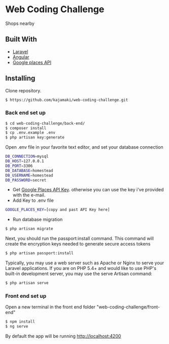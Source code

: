 # Web Coding Challenge
Shops nearby
  
## Built With

  - [Laravel](https://laravel.com/)
  - [Angular](http://breakdance.io)
  - [Google places API](https://developers.google.com/places/web-service/intro)

## Installing
Clone repository.

```sh
$ https://github.com/kajamaki/web-coding-challenge.git
```
### Back end set up

```sh
$ cd web-coding-challenge/back-end/
$ composer install
$ cp .env.example .env
$ php artisan key:generate
```

Open .env file in your favorite text editor, and set your database connection

```sh
DB_CONNECTION=mysql
DB_HOST=127.0.0.1
DB_PORT=3306
DB_DATABASE=homestead
DB_USERNAME=homestead
DB_PASSWORD=secret
```

- Get [Google Places API Key](https://developers.google.com/places/web-service/get-api-key). otherwise you can use the key i've provided with the e-mail.
- Add Key to .env file

```sh
GOOGLE_PLACES_KEY=[copy and past API Key here]
```
- Run database migration
 ```sh
$ php artisan migrate
```
Next, you should run the passport:install command. This command will create the encryption keys needed to generate secure access tokens
 ```sh
$ php artisan passport:install
```

Typically, you may use a web server such as Apache or Nginx to serve your Laravel applications. If you are on PHP 5.4+ and would like to use PHP's built-in development server, you may use the  serve Artisan command:

 ```sh
$ php artisan serve
```

### Front end set up
Open a new terminal in the front end folder "web-coding-challenge/front-end"

```sh
$ npm install
$ ng serve
```
By default the app will be running [http://localhost:4200](http://localhost:4200)
